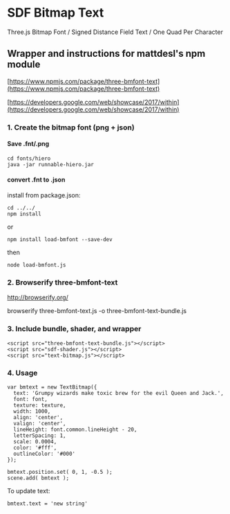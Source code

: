 # SDF Bitmap Text

Three.js Bitmap Font / Signed Distance Field Text / One Quad Per Character

## Wrapper and instructions for mattdesl's npm module

[https://www.npmjs.com/package/three-bmfont-text](https://www.npmjs.com/package/three-bmfont-text)

[https://developers.google.com/web/showcase/2017/within](https://developers.google.com/web/showcase/2017/within)

### 1. Create the bitmap font (png + json)

#### Save .fnt/.png
```
cd fonts/hiero
java -jar runnable-hiero.jar
```

#### convert .fnt to .json
install from package.json:
```
cd ../../
npm install
```
or
```
npm install load-bmfont --save-dev
```
then
```
node load-bmfont.js
```

### 2. Browserify three-bmfont-text

http://browserify.org/

browserify three-bmfont-text.js -o three-bmfont-text-bundle.js

### 3. Include bundle, shader, and wrapper

```
<script src="three-bmfont-text-bundle.js"></script>
<script src="sdf-shader.js"></script>
<script src="text-bitmap.js"></script>
```

### 4. Usage

```
var bmtext = new TextBitmap({
  text: 'Grumpy wizards make toxic brew for the evil Queen and Jack.',
  font: font,
  texture: texture,
  width: 1000,
  align: 'center',
  valign: 'center',
  lineHeight: font.common.lineHeight - 20,
  letterSpacing: 1,
  scale: 0.0004,
  color: '#fff',
  outlineColor: '#000'
});

bmtext.position.set( 0, 1, -0.5 );
scene.add( bmtext );
```

To update text:

`bmtext.text = 'new string'`
